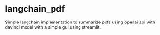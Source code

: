 # langchain_pdf
Simple langchain implementation to summarize pdfs using openai api with davinci model with a simple gui using streamlit.
